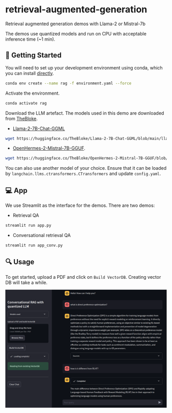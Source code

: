 # retrieval-augmented-generation
Retrieval augmented generation demos with Llama-2 or Mistral-7b

The demos use quantized models and run on CPU with acceptable inference time (~1 min).


## 🔧 Getting Started

You will need to set up your development environment using conda, which you can install [directly](https://docs.conda.io/projects/conda/en/latest/user-guide/install/index.html).

```bash
conda env create --name rag -f environment.yaml --force
```

Activate the environment.
```bash
conda activate rag
```

Download the LLM artefact. The models used in this demo are downloaded from [TheBloke](https://huggingface.co/TheBloke/).
- [Llama-2-7B-Chat-GGML](https://huggingface.co/TheBloke/Llama-2-7B-Chat-GGML/tree/main)
```bash
wget https://huggingface.co/TheBloke/Llama-2-7B-Chat-GGML/blob/main/llama-2-7b-chat.ggmlv3.q2_K.bin -P ./models/llama-2-7b-chat-ggml
```
- [OpenHermes-2-Mistral-7B-GGUF](https://huggingface.co/TheBloke/OpenHermes-2-Mistral-7B-GGUF/tree/main).
```bash
wget https://huggingface.co/TheBloke/OpenHermes-2-Mistral-7B-GGUF/blob/main/openhermes-2-mistral-7b.Q3_K_L.gguf -P ./models/openhermes-2-mistral-7b-gguf
```

You can also use another model of your choice. Ensure that it can be loaded by `langchain.llms.ctransformers.CTransformers` and update `config.yaml`.


## 💻 App

We use Streamlit as the interface for the demos. There are two demos:
- Retrieval QA
```bash
streamlit run app.py
```

- Conversational retrieval QA
```bash
streamlit run app_conv.py
```


## 🔍 Usage

To get started, upload a PDF and click on `Build VectorDB`. Creating vector DB will take a while.

![screenshot](./assets/screenshot.png)
